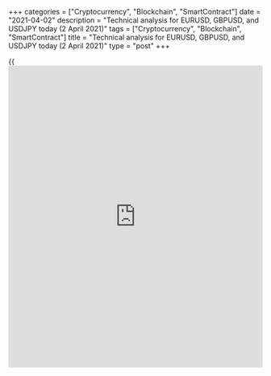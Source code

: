 +++
categories = ["Cryptocurrency", "Blockchain", "SmartContract"]
date = "2021-04-02"
description = "Technical analysis for EURUSD, GBPUSD, and USDJPY today (2 April 2021)"
tags = ["Cryptocurrency", "Blockchain", "SmartContract"]
title = "Technical analysis for EURUSD, GBPUSD, and USDJPY today (2 April 2021)"
type = "post"
+++

{{<iframe id="large-banner" src="https://www.bounty.group/#slide=28.0" width="100%" height="600" scrolling="no" style="border: 0px solid rgb(216, 221, 230); border-radius: 3px;">}}

2021-04-02

2021-04-02

Short-term analysis for EURUSD, GBPUSD and USDJPY for 02.04.2021Alex
Rodionov

I welcome my fellow traders! I have made a price forecast for EURUSD,
GBPUSD, and USDJPY using a combination of margin zones methodology and
technical analysis. Based on the market analysis, I suggest entry
signals for intraday traders.

The USDJPY price is correcting to a short-term uptrend. Yesterday the
Additional Zone 110.65 - 110.63 was broken out.

The article covers the following subjects:

## Euro price forecast for today: EURUSD analysis

Yesterday, the EURUSD price broke out the Additional Zone 1.1748 -
1.1744 and is now trading in a deep correction. Today the price will
reach the Intermediary Zone - the border of the trend (1.1792 - 1.1784).
While this resistance is being held, it is profitable to look for euro
sales with two targets: the level of 1.1751 and the price area of
​​1.1715 - 1.1706.

If the Intermediary Zone is broken out with price consolidation at the
US trading session, for example, on Monday, the short-term trend will
reverse up. In this case, from the next trading day, consider buying the
euro with a target in the Margin Zone 1.1880 - 1.1864.

### [EURUSD][1] trading ideas for today:

Sell according to the pattern in Intermediary Zone 1.1792 - 1.1784.
TakeProfit: 1.1751, 1.1715. StopLoss: according to the pattern rules.

* * *

## Pound price forecast for today: GBPUSD analysis

Yesterday, the British pound updated its Monday high. The pair's price
growth was caused by a general fall in the US dollar price. However, the
short-term GBPUSD trend remains down.

At the moment, the price is approaching the trend border in the
Intermediary Zone 1.3881 - 1.3862. While this zone is being held, it is
profitable to look for the pound sales with the target at level 1.3678.

Buy the pound if the level of 1.3881 is broken out. The target for
purchases will be the Margin Zone 1.4092 - 1.4054.

### [GBPUSD][2] trading ideas for today:

Sell according to the pattern in Intermediary Zone 1.3881 - 1.3862.
TakeProfit: 1.3762, 1.3678. StopLoss: according to the pattern rules.

* * *

## Yen price forecast for today: USDJPY analysis

The USDJPY price is correcting to a short-term uptrend. Yesterday the
Additional Zone 110.65 - 110.63 was broken out, so the US trading
session closed the price lower. Today the target of the correction is
the Intermediary Zone 110.35 - 110.29.

The price can be stopped by the support level of 110.51. Together with
the Intermediary Zone, they form a zone of ​​good buy prices. Look for
long trades entered in the zone of 110.51 - 110.29 with a target at
March high.

Sell USDJPY when the key support is broken out downside. In this case,
the target for sales will be the lower Margin Zone 109.74 - 109.62.

### [USDJPY][3] trading ideas for today:

Open buy positions according to the pattern in 110.51 - 110.29.
TakeProfit: 110.93. StopLoss: according to the pattern rules.

* * *

P.S. Did you like my article? Share it in social networks: it will be
the best “thank you" :)

Ask me questions and comment below. I’ll be glad to answer your
questions and give necessary explanations.

 **Useful links:**

  * I recommend trying to trade with a reliable broker [here][4]. The system allows you to trade by yourself or copy successful traders from all across the globe.
  * Use my promo-code BLOG for getting deposit bonus 50% on LiteForex platform. Just enter this code in the appropriate field while [depositing][5] your trading account.
  * Telegram chat for traders: <t.me/liteforexengchat>. We are sharing the signals and trading experience
  * Telegram channel with high-quality analytics, Forex reviews, training articles, and other useful things for traders <t.me/liteforex>

## Price chart of USDJPY in real time mode

The content of this article reflects the author’s opinion and does not
necessarily reflect the official position of LiteForex. The material
published on this page is provided for informational purposes only and
should not be considered as the provision of investment advice for the
purposes of Directive 2004/39/EC.

Rate this article:

{{value}}

( {{count}} {{title}} )

   1. my.liteforex.com/trading/chart?symbol=EURUSD&returnUrl=true
   2. my.liteforex.com/trading/chart?symbol=GBPUSD&returnUrl=true
   3. my.liteforex.com/trading/chart?symbol=USDJPY&returnUrl=true
   4. my.liteforex.com/?category=analysts-opinions&slug=short-term-analysis-for-eurusd-gbpusd-and-usdjpy-for-02042021&openPopup=%2Fregistration%2Fpopup&utm_source=blog&utm_medium=article&utm_campaign=bonus
   5. my.liteforex.com/deposit/?category=analysts-opinions&slug=short-term-analysis-for-eurusd-gbpusd-and-usdjpy-for-02042021&promo_code=BLOG&utm_source=blog&utm_medium=article&utm_campaign=bonus